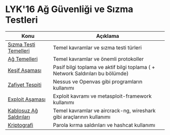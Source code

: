# LYK'16 Ağ Güvenliği ve Sızma Testleri 

Konu | Açıklama
---- | -----------
[Sızma Testi Temelleri](00-Sizma-Testi-Temelleri/README.md) | Temel kavramlar ve sızma testi türleri
[Ağ Temelleri](01-Ag-Temelleri/README.md) | Temel kavramlar ve önemli protokoller
[Keşif Aşaması](02-Kesif-Asamasi/README.md) | Pasif bilgi toplama ve aktif bilgi toplama ( + Network Saldırıları bu bölümde)
[Zafiyet Tespiti](03-Zafiyet-Tespiti/README.md) | Nessus ve Openvas gibi programların kullanımı
[Exploit Aşaması](04-Exploit-Asamasi/README.md) | Exploit kavramı ve metasploit-framework kullanımı
[Kablosuz Ağ Saldırıları](05-Kablosuz-Ag-Saldirilari/README.md) | Temel kavramlar ve aircrack-ng, wireshark gibi araçlarının kullanımı
[Kriptografi](06-Kriptografi/README.md) | Parola kırma saldırıları ve hashcat kullanımı
